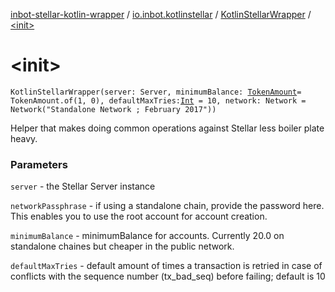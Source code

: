 [inbot-stellar-kotlin-wrapper](../../index.md) / [io.inbot.kotlinstellar](../index.md) / [KotlinStellarWrapper](index.md) / [&lt;init&gt;](./-init-.md)

# &lt;init&gt;

`KotlinStellarWrapper(server: Server, minimumBalance: `[`TokenAmount`](../-token-amount/index.md)` = TokenAmount.of(1, 0), defaultMaxTries: `[`Int`](https://kotlinlang.org/api/latest/jvm/stdlib/kotlin/-int/index.html)` = 10, network: Network = Network("Standalone Network ; February 2017"))`

Helper that makes doing common operations against Stellar less boiler plate heavy.

### Parameters

`server` - the Stellar Server instance

`networkPassphrase` - if using a standalone chain, provide the password here. This enables you to use the root account for account creation.

`minimumBalance` - minimumBalance for accounts. Currently 20.0 on standalone chaines but cheaper in the public network.

`defaultMaxTries` - default amount of times a transaction is retried in case of conflicts with the sequence number (tx_bad_seq) before failing; default is 10